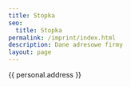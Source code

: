 ```yaml
---
title: Stopka
seo:
  title: Stopka
permalink: /imprint/index.html
description: Dane adresowe firmy
layout: page
---
```


{{ personal.address }}
